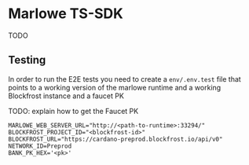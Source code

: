 # Marlowe TS-SDK

TODO

## Testing

In order to run the E2E tests you need to create a `env/.env.test` file that points to a working version of the marlowe runtime and a working Blockfrost instance and a faucet PK

TODO: explain how to get the Faucet PK

```
MARLOWE_WEB_SERVER_URL="http://<path-to-runtime>:33294/"
BLOCKFROST_PROJECT_ID="<blockfrost-id>"
BLOCKFROST_URL="https://cardano-preprod.blockfrost.io/api/v0"
NETWORK_ID=Preprod
BANK_PK_HEX='<pk>'
```
